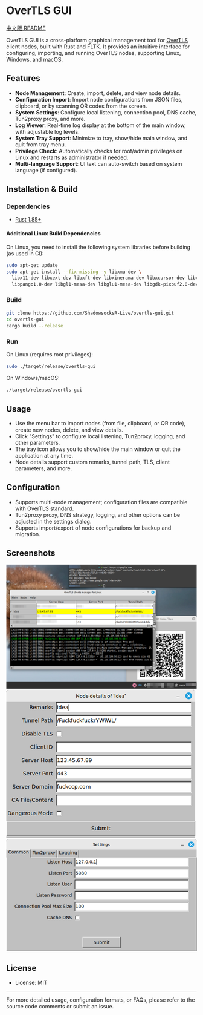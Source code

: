 # OverTLS GUI

[中文版 README](README-CN.md)

OverTLS GUI is a cross-platform graphical management tool for
[OverTLS](https://github.com/ShadowsocksR-Live/OverTLS) client nodes, built with Rust and FLTK.
It provides an intuitive interface for configuring, importing, and running OverTLS nodes,
supporting Linux, Windows, and macOS.

## Features

- **Node Management**: Create, import, delete, and view node details.
- **Configuration Import**: Import node configurations from JSON files, clipboard, or by scanning QR codes from the screen.
- **System Settings**: Configure local listening, connection pool, DNS cache, Tun2proxy proxy, and more.
- **Log Viewer**: Real-time log display at the bottom of the main window, with adjustable log levels.
- **System Tray Support**: Minimize to tray, show/hide main window, and quit from tray menu.
- **Privilege Check**: Automatically checks for root/admin privileges on Linux and restarts as administrator if needed.
- **Multi-language Support**: UI text can auto-switch based on system language (if configured).

## Installation & Build


### Dependencies

- [Rust 1.85+](https://www.rust-lang.org/)

#### Additional Linux Build Dependencies

On Linux, you need to install the following system libraries before building (as used in CI):

```bash
sudo apt-get update
sudo apt-get install --fix-missing -y libxmu-dev \
  libx11-dev libxext-dev libxft-dev libxinerama-dev libxcursor-dev libxrender-dev libxfixes-dev \
  libpango1.0-dev libgl1-mesa-dev libglu1-mesa-dev libgdk-pixbuf2.0-dev libgtk-3-dev libxdo-dev
```

### Build

```bash
git clone https://github.com/ShadowsocksR-Live/overtls-gui.git
cd overtls-gui
cargo build --release
```

### Run

On Linux (requires root privileges):

```bash
sudo ./target/release/overtls-gui
```

On Windows/macOS:

```bash
./target/release/overtls-gui
```

## Usage

- Use the menu bar to import nodes (from file, clipboard, or QR code), create new nodes, delete, and view details.
- Click "Settings" to configure local listening, Tun2proxy, logging, and other parameters.
- The tray icon allows you to show/hide the main window or quit the application at any time.
- Node details support custom remarks, tunnel path, TLS, client parameters, and more.

## Configuration

- Supports multi-node management; configuration files are compatible with OverTLS standard.
- Tun2proxy proxy, DNS strategy, logging, and other options can be adjusted in the settings dialog.
- Supports import/export of node configurations for backup and migration.

## Screenshots

![Main Window](screenshots/main_window.png)
![Details](screenshots/details.png)
![Settings](screenshots/settings.png)

## License

- License: MIT

---

For more detailed usage, configuration formats, or FAQs, please refer to the source code comments or submit an issue.
